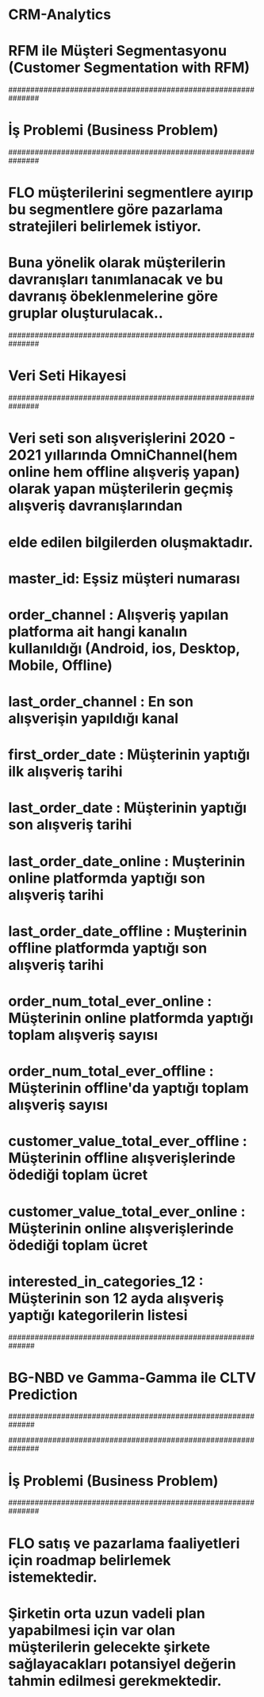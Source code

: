 # CRM-Analytics

# RFM ile Müşteri Segmentasyonu (Customer Segmentation with RFM)
###############################################################
# İş Problemi (Business Problem)
###############################################################
# FLO müşterilerini segmentlere ayırıp bu segmentlere göre pazarlama stratejileri belirlemek istiyor.
# Buna yönelik olarak müşterilerin davranışları tanımlanacak ve bu davranış öbeklenmelerine göre gruplar oluşturulacak..

###############################################################
# Veri Seti Hikayesi
###############################################################

# Veri seti son alışverişlerini 2020 - 2021 yıllarında OmniChannel(hem online hem offline alışveriş yapan) olarak yapan müşterilerin geçmiş alışveriş davranışlarından
# elde edilen bilgilerden oluşmaktadır.

# master_id: Eşsiz müşteri numarası
# order_channel : Alışveriş yapılan platforma ait hangi kanalın kullanıldığı (Android, ios, Desktop, Mobile, Offline)
# last_order_channel : En son alışverişin yapıldığı kanal
# first_order_date : Müşterinin yaptığı ilk alışveriş tarihi
# last_order_date : Müşterinin yaptığı son alışveriş tarihi
# last_order_date_online : Muşterinin online platformda yaptığı son alışveriş tarihi
# last_order_date_offline : Muşterinin offline platformda yaptığı son alışveriş tarihi
# order_num_total_ever_online : Müşterinin online platformda yaptığı toplam alışveriş sayısı
# order_num_total_ever_offline : Müşterinin offline'da yaptığı toplam alışveriş sayısı
# customer_value_total_ever_offline : Müşterinin offline alışverişlerinde ödediği toplam ücret
# customer_value_total_ever_online : Müşterinin online alışverişlerinde ödediği toplam ücret
# interested_in_categories_12 : Müşterinin son 12 ayda alışveriş yaptığı kategorilerin listesi


##############################################################
# BG-NBD ve Gamma-Gamma ile CLTV Prediction
##############################################################

###############################################################
# İş Problemi (Business Problem)
###############################################################
# FLO satış ve pazarlama faaliyetleri için roadmap belirlemek istemektedir.
# Şirketin orta uzun vadeli plan yapabilmesi için var olan müşterilerin gelecekte şirkete sağlayacakları potansiyel değerin tahmin edilmesi gerekmektedir.

